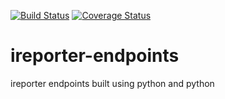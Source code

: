 [![Build Status](https://travis-ci.org/alexxsanya/ireporter-endpoints.svg?branch=develop)](https://travis-ci.org/alexxsanya/ireporter-endpoints) [![Coverage Status](https://coveralls.io/repos/github/alexxsanya/ireporter-endpoints/badge.svg?branch=master)](https://coveralls.io/github/alexxsanya/ireporter-endpoints?branch=master)

# ireporter-endpoints
ireporter endpoints built using python and python
